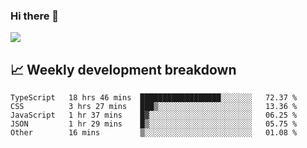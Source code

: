 ### Hi there 👋
<img align="center" src="https://github-readme-stats.vercel.app/api?username=Tumao727&show_icons=true&hide_title=true&theme=dracula" />


## 📈 Weekly development breakdown
<!--START_SECTION:waka-->

```text
TypeScript   18 hrs 46 mins  ██████████████████░░░░░░░   72.37 %
CSS          3 hrs 27 mins   ███▒░░░░░░░░░░░░░░░░░░░░░   13.36 %
JavaScript   1 hr 37 mins    █▓░░░░░░░░░░░░░░░░░░░░░░░   06.25 %
JSON         1 hr 29 mins    █▒░░░░░░░░░░░░░░░░░░░░░░░   05.75 %
Other        16 mins         ▒░░░░░░░░░░░░░░░░░░░░░░░░   01.08 %
```

<!--END_SECTION:waka-->